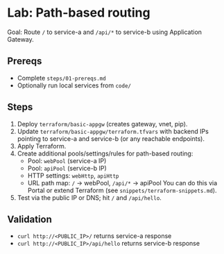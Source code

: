 # Lab: Path-based routing

Goal: Route `/` to service-a and `/api/*` to service-b using Application Gateway.

## Prereqs
- Complete `steps/01-prereqs.md`
- Optionally run local services from `code/`

## Steps
1) Deploy `terraform/basic-appgw` (creates gateway, vnet, pip).
2) Update `terraform/basic-appgw/terraform.tfvars` with backend IPs pointing to service-a and service-b (or any reachable endpoints).
3) Apply Terraform.
4) Create additional pools/settings/rules for path-based routing:
   - Pool: `webPool` (service-a IP)
   - Pool: `apiPool` (service-b IP)
   - HTTP settings: `webHttp`, `apiHttp`
   - URL path map: `/` -> webPool, `/api/*` -> apiPool
   You can do this via Portal or extend Terraform (see `snippets/terraform-snippets.md`).
5) Test via the public IP or DNS; hit `/` and `/api/hello`.

## Validation
- `curl http://<PUBLIC_IP>/` returns service-a response
- `curl http://<PUBLIC_IP>/api/hello` returns service-b response
